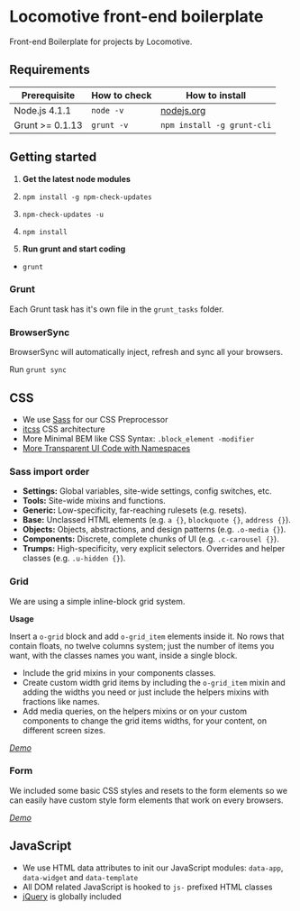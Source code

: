 Locomotive front-end boilerplate
====================

Front-end Boilerplate for projects by Locomotive.

## Requirements

| Prerequisite    | How to check  | How to install |
| --------------- | ------------- | -------------- |
| Node.js 4.1.1   | `node -v`     | [nodejs.org](//nodejs.org/) |
| Grunt >= 0.1.13 | `grunt -v`    | `npm install -g grunt-cli` |


## Getting started

1. **Get the latest node modules**
  1. `npm install -g npm-check-updates`
  2. `npm-check-updates -u`
  3. `npm install`

2. **Run grunt and start coding**
  - `grunt`

### Grunt
Each Grunt task has it's own file in the `grunt_tasks` folder.

### BrowserSync
BrowserSync will automatically inject, refresh and sync all your browsers.

Run `grunt sync`

## CSS

- We use [Sass](http://sass-lang.com/) for our CSS Preprocessor
- [itcss](http://itcss.io/) CSS architecture
- More Minimal BEM like CSS Syntax: `.block_element -modifier`
- [More Transparent UI Code with Namespaces](http://csswizardry.com/2015/03/more-transparent-ui-code-with-namespaces/)

### Sass import order

* **Settings:** Global variables, site-wide settings, config switches, etc.
* **Tools:** Site-wide mixins and functions.
* **Generic:** Low-specificity, far-reaching rulesets (e.g. resets).
* **Base:** Unclassed HTML elements (e.g. `a {}`, `blockquote {}`, `address {}`).
* **Objects:** Objects, abstractions, and design patterns (e.g. `.o-media {}`).
* **Components:** Discrete, complete chunks of UI (e.g. `.c-carousel {}`).
* **Trumps:** High-specificity, very explicit selectors. Overrides and helper
  classes (e.g. `.u-hidden {}`).

### Grid

We are using a simple inline-block grid system.

**Usage**

Insert a `o-grid` block and add `o-grid_item` elements inside it.
No rows that contain floats, no twelve columns system; just the number of items you want, with the classes names you want, inside a single block.

- Include the grid mixins in your components classes.
- Create custom width grid items by including the `o-grid_item` mixin and adding the widths you need or just include the helpers mixins with fractions like names.
- Add media queries, on the helpers mixins or on your custom components to change the grid items widths, for your content, on different screen sizes.

*[Demo](http://codepen.io/AntoineBoulanger/pen/EaLNxe)*

### Form

We included some basic CSS styles and resets to the form elements so we can easily have custom style form elements that work on every browsers.

*[Demo](http://codepen.io/AntoineBoulanger/pen/uBJmi)*

## JavaScript
- We use HTML data attributes to init our JavaScript modules: `data-app`, `data-widget` and `data-template`
- All DOM related JavaScript is hooked to `js-` prefixed HTML classes
- [jQuery](https://jquery.com/) is globally included

